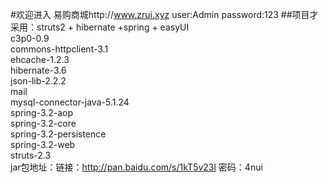 #欢迎进入 易购商城http://www.zrui.xyz
  user:Admin
  password:123
##项目才采用：struts2 + hibernate +spring + easyUI<br />
   c3p0-0.9<br />
   commons-httpclient-3.1<br />
   ehcache-1.2.3<br />
   hibernate-3.6<br />
   json-lib-2.2.2<br />
   mail<br />
   mysql-connector-java-5.1.24<br />
   spring-3.2-aop<br />
   spring-3.2-core<br />
   spring-3.2-persistence<br />
   spring-3.2-web<br />
   struts-2.3<br />
   jar包地址：链接：http://pan.baidu.com/s/1kT5v23l 密码：4nui 
   

